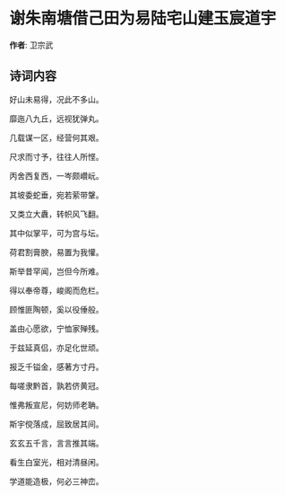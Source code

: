# 谢朱南塘借己田为易陆宅山建玉宸道宇

**作者**: 卫宗武

## 诗词内容

好山未易得，况此不多山。

靡迤八九丘，远视犹弹丸。

几载谋一区，经营何其艰。

尺求而寸予，往往人所悭。

丙舍西复西，一岑颇巑岏。

其坡委蛇垂，宛若萦带鞶。

又类立大纛，转帜风飞翻。

其中似掌平，可为宫与坛。

荷君割膏腴，易置为我懽。

斯举昔罕闻，岂但今所难。

得以奉帝尊，峻阁而危栏。

顾惟匪陶顿，奚以役倕般。

盖由心愿欲，宁恤家殚残。

于兹延真侣，亦足化世顽。

报乏千镒金，感著方寸丹。

每嗟隶黔首，孰若侪黄冠。

惟弗叛宣尼，何妨师老聃。

斯宇傥落成，屈致居其间。

玄玄五千言，言言推其端。

看生白室光，相对清昼闲。

学道能造极，何必三神峦。

